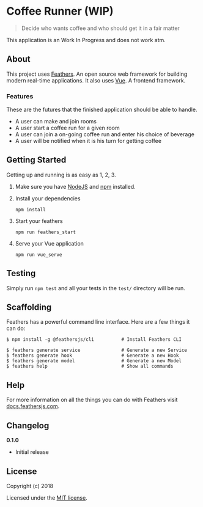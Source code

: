 # Coffee Runner (WIP)

> Decide who wants coffee and who should get it in a fair matter

This application is an Work In Progress and does not work atm.

## About

This project uses [Feathers](http://feathersjs.com). An open source web framework for building modern real-time applications.
It also uses [Vue](https://vuejs.org/). A frontend framework.

### Features
These are the futures that the finished application should be able to handle.
* A user can make and join rooms
* A user start a coffee run for a given room
* A user can join a on-going coffee run and enter his choice of beverage
* A user will be notified when it is his turn for getting coffee

## Getting Started

Getting up and running is as easy as 1, 2, 3.

1. Make sure you have [NodeJS](https://nodejs.org/) and [npm](https://www.npmjs.com/) installed.
2. Install your dependencies

    ```
    npm install
    ```

3. Start your feathers

    ```
    npm run feathers_start
    ```

4. Serve your Vue application
    ```
    npm run vue_serve
    ```

## Testing

Simply run `npm test` and all your tests in the `test/` directory will be run.

## Scaffolding

Feathers has a powerful command line interface. Here are a few things it can do:

```
$ npm install -g @feathersjs/cli          # Install Feathers CLI

$ feathers generate service               # Generate a new Service
$ feathers generate hook                  # Generate a new Hook
$ feathers generate model                 # Generate a new Model
$ feathers help                           # Show all commands
```

## Help

For more information on all the things you can do with Feathers visit [docs.feathersjs.com](http://docs.feathersjs.com).

## Changelog

__0.1.0__

- Initial release

## License

Copyright (c) 2018

Licensed under the [MIT license](LICENSE).
